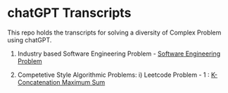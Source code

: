 # chatGPT Transcripts

This repo holds the transcripts for solving a diversity of Complex Problem using chatGPT.

1. Industry based Software Engineering Problem - [Software Engineering Problem](https://github.com/Saksham4796/se_problem_statement)

2. Competetive Style Algorithmic Problems:
   i) Leetcode Problem - 1 : [K-Concatenation Maximum Sum](https://leetcode.com/problems/k-concatenation-maximum-sum/)
